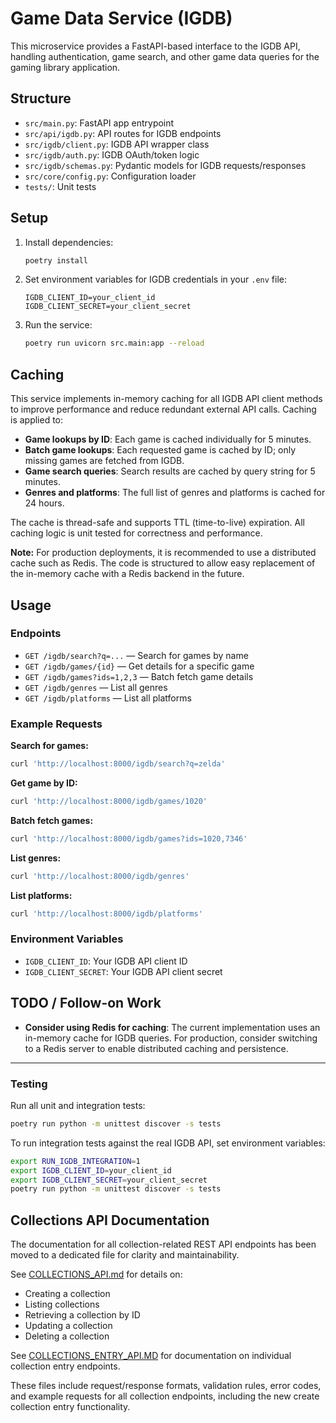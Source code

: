# Game Data Service (IGDB)

This microservice provides a FastAPI-based interface to the IGDB API, handling authentication, game search, and other game data queries for the gaming library application.

## Structure

- `src/main.py`: FastAPI app entrypoint
- `src/api/igdb.py`: API routes for IGDB endpoints
- `src/igdb/client.py`: IGDB API wrapper class
- `src/igdb/auth.py`: IGDB OAuth/token logic
- `src/igdb/schemas.py`: Pydantic models for IGDB requests/responses
- `src/core/config.py`: Configuration loader
- `tests/`: Unit tests

## Setup

1. Install dependencies:
   ```sh
   poetry install
   ```
2. Set environment variables for IGDB credentials in your `.env` file:
   ```env
   IGDB_CLIENT_ID=your_client_id
   IGDB_CLIENT_SECRET=your_client_secret
   ```
3. Run the service:
   ```sh
   poetry run uvicorn src.main:app --reload
   ```

## Caching

This service implements in-memory caching for all IGDB API client methods to improve performance and reduce redundant external API calls. Caching is applied to:

- **Game lookups by ID**: Each game is cached individually for 5 minutes.
- **Batch game lookups**: Each requested game is cached by ID; only missing games are fetched from IGDB.
- **Game search queries**: Search results are cached by query string for 5 minutes.
- **Genres and platforms**: The full list of genres and platforms is cached for 24 hours.

The cache is thread-safe and supports TTL (time-to-live) expiration. All caching logic is unit tested for correctness and performance.

**Note:** For production deployments, it is recommended to use a distributed cache such as Redis. The code is structured to allow easy replacement of the in-memory cache with a Redis backend in the future.

## Usage

### Endpoints

- `GET /igdb/search?q=...` — Search for games by name
- `GET /igdb/games/{id}` — Get details for a specific game
- `GET /igdb/games?ids=1,2,3` — Batch fetch game details
- `GET /igdb/genres` — List all genres
- `GET /igdb/platforms` — List all platforms

### Example Requests

**Search for games:**

```sh
curl 'http://localhost:8000/igdb/search?q=zelda'
```

**Get game by ID:**

```sh
curl 'http://localhost:8000/igdb/games/1020'
```

**Batch fetch games:**

```sh
curl 'http://localhost:8000/igdb/games?ids=1020,7346'
```

**List genres:**

```sh
curl 'http://localhost:8000/igdb/genres'
```

**List platforms:**

```sh
curl 'http://localhost:8000/igdb/platforms'
```

### Environment Variables

- `IGDB_CLIENT_ID`: Your IGDB API client ID
- `IGDB_CLIENT_SECRET`: Your IGDB API client secret

## TODO / Follow-on Work

- **Consider using Redis for caching**: The current implementation uses an in-memory cache for IGDB queries. For production, consider switching to a Redis server to enable distributed caching and persistence.

---

### Testing

Run all unit and integration tests:

```sh
poetry run python -m unittest discover -s tests
```

To run integration tests against the real IGDB API, set environment variables:

```sh
export RUN_IGDB_INTEGRATION=1
export IGDB_CLIENT_ID=your_client_id
export IGDB_CLIENT_SECRET=your_client_secret
poetry run python -m unittest discover -s tests
```

## Collections API Documentation

The documentation for all collection-related REST API endpoints has been moved to a dedicated file for clarity and maintainability.

See [COLLECTIONS_API.md](./COLLECTIONS_API.md) for details on:

- Creating a collection
- Listing collections
- Retrieving a collection by ID
- Updating a collection
- Deleting a collection

See [COLLECTIONS_ENTRY_API.MD](./COLLECTIONS_ENTRY_API.MD) for documentation on individual collection entry endpoints.

These files include request/response formats, validation rules, error codes, and example requests for all collection endpoints, including the new create collection entry functionality.
